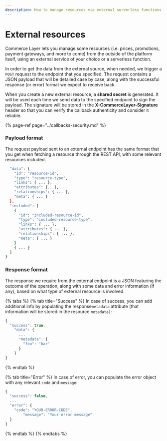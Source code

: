 ```yaml
---
description: How to manage resources via external serverless functions
---
```


# External resources

Commerce Layer lets you manage some resources \(i.e. prices, promotions, payment gateways, and more to come\) from the outside of the platform itself, using an external service of your choice or a serverless function.

In order to get the data from the external source, when needed, we trigger a `POST` request to the endpoint that you specified. The request contains a JSON payload that will be detailed case by case, along with the successful response \(or error\) format we expect to receive back. 

When you create a new external resource, a **shared secret** is generated. It will be used each time we send data to the specified endpoint to sign the payload. The signature will be stored in the **X-CommerceLayer-Signature** header so that you can verify the callback authenticity and consider it reliable.

{% page-ref page="../callbacks-security.md" %}

### Payload format

The request payload sent to an external endpoint has the same format that you get when fetching a resource through the REST API, with some relevant resources included.

```bash
  "data": {
    "id": "resource-id",
    "type": "resource-type",
    "links": { ... },
    "attributes": {...},
    "relationships": { ... },
    "meta": { ... }
  },
  "included": [
    {
      "id": "included-resource-id",
      "type": "included-resource-type",
      "links": { ... },
      "attributes": { ... },
      "relationships": { ... },
      "meta": { ... }
    }
    { ... }
  ]
}
```

### Response format

The response we require from the external endpoint is a JSON featuring the outcome of the operation, along with some data and error information \(if any\), based on what type of external resource is involved.

{% tabs %}
{% tab title="Success" %}
In case of success, you can add additional info by populating the response`metadata` attribute \(that information will be stored in the resource `metadata):`

```javascript
{
  "success": true,
	"data": {
	  ...
	  "metadata": {
	    "foo": "bar"
	  }
	}
}
```
{% endtab %}

{% tab title="Error" %}
In case of error, you can populate the error object with any relevant `code` and `message`:

```javascript
{
  "success": false,
  ...
  "error": {
    "code": "YOUR-ERROR-CODE",
		"message": "Your error message"
  }
}
```
{% endtab %}
{% endtabs %}

